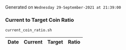 Generated on `Wednesday 29-September-2021 at 21:39:00`

### Current to Target Coin Ratio
`current_coin_ratio.sh`

Date|Current|Target|Ratio
---|---|---|---
